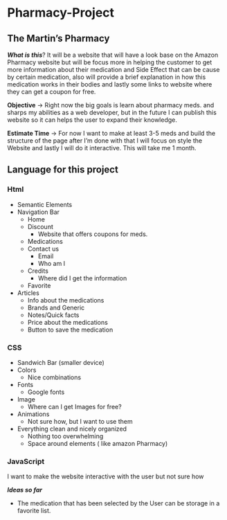 # Pharmacy-Project

## The Martin’s Pharmacy

***What is this***? It will be a website that will have a look base on the Amazon Pharmacy website but will be focus more in helping the customer to get more information about their medication and Side Effect that can be cause by certain medication, also will provide a brief explanation in how this medication works in their bodies and lastly some links to website where they can get a coupon for free.

**Objective** → Right now the big goals is learn about pharmacy meds. and sharps my abilities as a web developer, but in the future I can publish this website so it can helps the user to expand their knowledge. 

**Estimate Time** → For now I want to make at least 3-5 meds and build the structure of the page after I’m done with that I will focus on style the Website and lastly I will do it interactive.
This will take me 1 month.

## Language for this project

### Html

- Semantic Elements
- Navigation Bar
    - Home
    - Discount
        - Website that offers coupons for meds.
    - Medications
    - Contact us
        - Email
        - Who am I
    - Credits
        - Where did I get the information
    - Favorite
- Articles
    - Info about the medications
    - Brands and Generic
    - Notes/Quick facts
    - Price about the medications
    - Button to save the medication

### CSS

- Sandwich Bar (smaller device)
- Colors
    - Nice combinations
- Fonts
    - Google fonts
- Image
    - Where can I get Images for free?
- Animations
    - Not sure how, but I want to use them
- Everything clean and nicely organized
    - Nothing too overwhelming
    - Space around elements ( like amazon Pharmacy)

### JavaScript

I want to make the website interactive with the user but not sure how 

***Ideas so far***

- The medication that has been selected by the User can be storage in a favorite list.
